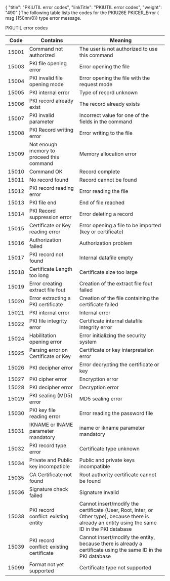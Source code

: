{
    "title": "PKIUTIL  error codes",
    "linkTitle": "PKIUTIL error codes",
    "weight": "490"
}The following table lists the codes for the PKIU26E PKICER\_Error ( msg
{150nn/0}) type error message.

PKIUTIL error codes


| Code  | Contains  | Meaning  |
| --- | --- | --- |
|  15001  |  Command not authorized  |  The user is not authorized to use this command  |
|  15003  |  PKI file opening error  |  Error opening the file  |
|  15004  |  PKI invalid file opening mode  |  Error opening the file with the request mode  |
|  15005  |  PKI internal error  |  Type of record unknown  |
|  15006  |  PKI record already exist  |  The record already exists  |
|  15007  |  PKI invalid parameter  |  Incorrect value for one of the fields in the command  |
|  15008  |  PKI Record writing error  |  Error writing to the file  |
|  15009  |  Not enough memory to proceed this command  |  Memory allocation error  |
|  15010  |  Command OK  |  Record complete  |
|  15011  |  No record found  |  Record cannot be found  |
|  15012  |  PKI record reading error  |  Error reading the file  |
|  15013  |  PKI file end  |  End of file reached  |
|  15014  |  PKI Record suppression error  |  Error deleting a record  |
|  15015  |  Certificate or Key reading error  |  Error opening a file to be imported (key or certificate)  |
|  15016  |  Authorization failed  |  Authorization problem  |
|  15017  |  PKI record not found  |  Internal datafile empty  |
|  15018  |  Certificate Length too long  |  Certificate size too large  |
| 15019  | Error creating extract file fout  | Creation of the extract file fout failed  |
| 15020  | Error extracting a PKI certificate  | Creation of the file containing the certificate failed  |
|  15021  |  PKI internal error  |  Internal error  |
|  15022  |  PKI file integrity error  |  Certificate internal datafile integrity error  |
|  15024  |  Habilitation opening error  |  Error initializing the security system  |
|  15025  |  Parsing error on Certificate or Key  |  Certificate or key interpretation error  |
|  15026  |  PKI decipher error  |  Error decrypting the certificate or key  |
|  15027  |  PKI cipher error  |  Encryption error  |
|  15028  |  PKI decipher error  |  Decryption error  |
|  15029  |  PKI sealing (MD5) error  |  MD5 sealing error  |
|  15030  |  PKI key file reading error  |  Error reading the password file  |
|  15031  |  IKNAME or INAME parameter mandatory  |  iname or ikname parameter mandatory  |
|  15032  |  PKI record type error  |  Certificate type unknown  |
|  15034  |  Private and Public key incompatible  |  Public and private keys incompatible  |
|  15035  |  CA Certificate not found  |  Root authority certificate cannot be found  |
|  15036  |  Signature check failed  |  Signature invalid  |
| 15038  | PKI record conflict: existing entity  | Cannot insert/modify the certificate  (User, Root, Inter, or Other type), because there is already an entity using the same ID in the PKI database  |
| 15039  | PKI record conflict: existing certificate  | Cannot insert/modify the entity, because there is already a certificate using the same ID in the PKI database  |
|  15099  |  Format not yet supported  |  Certificate type not supported  |


 
